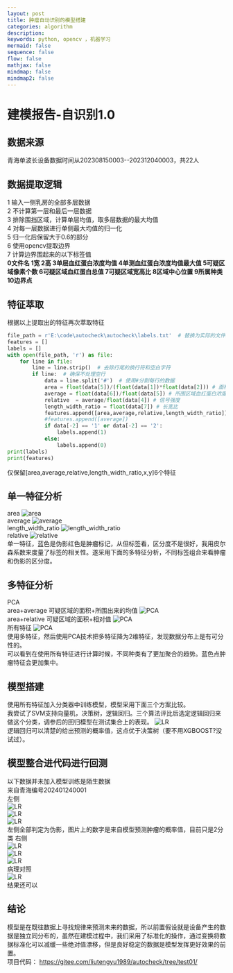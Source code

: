 ```yaml
---
layout: post
title: 肿瘤自动识别的模型搭建
categories: algorithm
description: 
keywords: python, opencv ，机器学习
mermaid: false
sequence: false
flow: false
mathjax: false
mindmap: false
mindmap2: false
---
```


# 建模报告-自识别1.0  
## 数据来源  
青海单波长设备数据时间从202308150003--202312040003，共22人
## 数据提取逻辑
1 输入一侧乳房的全部多层数据    
2 不计算第一层和最后一层数据  
3 排除围挡区域，计算单层均值，取多层数据的最大均值  
4 对每一层数据进行单侧最大均值的归一化  
5 归一化后保留大于0.6的部分  
6 使用opencv提取边界  
7 计算边界围起来的以下标签值  
**0文件名 1宽 2高 3单层血红蛋白浓度均值 4单测血红蛋白浓度均值最大值 5可疑区域像素个数 6可疑区域血红蛋白总值 7可疑区域宽高比  8区域中心位置 9所属种类 10边界点**
## 特征萃取
根据以上提取出的特征再次萃取特征  
```python
file_path = r'E:\code\autocheck\autocheck\labels.txt'  # 替换为实际的文件路径
features = []
labels = []
with open(file_path, 'r') as file:
    for line in file:
        line = line.strip()  # 去除行尾的换行符和空白字符
        if line:  # 确保不处理空行
            data = line.split('#')  # 使用#分割每行的数据
            area = float(data[5])/(float(data[1])*float(data[2])) # 面积指数，感兴趣区域围起来的像素个数除以图像像素个数
            average = float(data[6])/float(data[5]) # 所围区域血红蛋白浓度均值
            relative  = average/float(data[4]) # 信号强度
            length_width_ratio = float(data[7]) # 长宽比
            features.append([area,average,relative,length_width_ratio])
            #features.append([average])
            if data[-2] == '1' or data[-2] == '2':
                labels.append(1) 
            else:
                labels.append(0) 
print(labels)
print(features)
```
仅保留[area,average,relative,length_width_ratio,x,y]6个特征
## 单一特征分析  
area
![area](/images/posts/Objectdetection/area.png)  
average
![average](/images/posts/Objectdetection/average.png)  
length_width_ratio
![length_width_ratio](/images/posts/Objectdetection/length_width_ratio.jpg)  
relative
![relative](/images/posts/Objectdetection/relative.jpg)   
单一特征，蓝色是伪影红色是肿瘤标记，从但标签看，区分度不是很好，我用皮尔森系数来度量了标签的相关性。遂采用下面的多特征分析，不同标签组合来看肿瘤和伪影的区分度。
## 多特征分析  
PCA  
area+average 可疑区域的面积+所围出来的均值
![PCA](/images/posts/Objectdetection/area_average.png)   
area+relative 可疑区域的面积+相对值
![PCA](/images/posts/Objectdetection/area_relative.png)   
所有特征
![PCA](/images/posts/Objectdetection/PCAall.png)   
使用多特征，然后使用PCA技术把多特征降为2维特征，发现数据分布上是有可分性的。  
可以看到在使用所有特征进行计算时候，不同种类有了更加聚合的趋势。蓝色点肿瘤特征会更加集中。 

## 模型搭建
使用所有特征加入分类器中训练模型，模型采用下面三个方案比较。  
我尝试了SVM支持向量机，决策树，逻辑回归。三个算法评比后选定逻辑回归来做这个分类，调参后的回归模型在测试集合上的表现。
![LR](/images/posts/Objectdetection/LR.jpg)   
逻辑回归可以清楚的给出预测的概率值，这点优于决策树（要不用XGBOOST?没试过）。

## 模型整合进代码进行回测
以下数据并未加入模型训练是陌生数据  
来自青海编号202401240001  
左侧  
![LR](/images/posts/Objectdetection/01.png)  
![LR](/images/posts/Objectdetection/02.png)  
![LR](/images/posts/Objectdetection/03.png)  
左侧全部判定为伪影，图片上的数字是来自模型预测肿瘤的概率值，目前只是2分类
右侧    
![LR](/images/posts/Objectdetection/10.png)  
![LR](/images/posts/Objectdetection/11.png)  
![LR](/images/posts/Objectdetection/12.png)  
病理对照  
![LR](/images/posts/Objectdetection/bl.png)  
结果还可以  
## 结论  
模型是在既往数据上寻找规律来预测未来的数据，所以前置假设就是设备产生的数据是独立同分布的，虽然在建模过程中，我们采用了标准化的操作，通过变换将数据标准化可以减缓一些绝对值漂移，但是良好稳定的数据是模型发挥更好效果的前置。  
项目代码：
https://gitee.com/liutengyu1989/autocheck/tree/test01/  